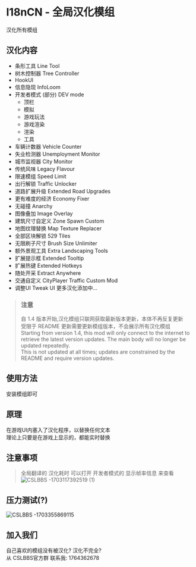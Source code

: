 # I18nCN - 全局汉化模组  
汉化所有模组   

## 汉化内容​
* 条形工具 Line Tool
* 树木控制器 Tree Controller
* HookUI
* 信息隐现 InfoLoom
* 开发者模式 (部分) DEV mode
  * 顶栏
  * 模拟
  * 游戏玩法
  * 游戏渲染
  * 渲染
  * 工具
* 车辆计数器 Vehicle Counter
* 失业检测器 Unemployment Monitor
* 城市监视器 City Monitor
* 传统风味 Legacy Flavour
* 限速模组 Speed Limit
* 出行解锁 Traffic Unlocker
* 道路扩展升级 Extended Road Upgrades
* 更有难度的经济 Economy Fixer
* 无碰撞 Anarchy
* 图像叠加 Image Overlay
* 建筑尺寸自定义 Zone Spawn Custom
* 地图纹理替换 Map Texture Replacer
* 全部区块解锁 529 Tiles  
* 无限刷子尺寸 Brush Size Unlimiter  
* 额外景观工具 Extra Landscaping Tools  
* 扩展提示框 Extended Tooltip
* 扩展热键 Extended Hotkeys  
* 随处开采 Extract Anywhere
* 交通自定义 CityPlayer Traffic Custom Mod
* 调整UI Tweak UI
更多汉化添加中...  

> ### **注意**  
> 自 1.4 版本开始,汉化模组只联网获取最新版本更新，本体不再反复更新   
> 受限于 README 更新需要更新模组版本，不会展示所有汉化模组  
> Starting from version 1.4, this mod will only connect to the internet to retrieve the latest version updates. The main body will no longer be updated repeatedly.  
> This is not updated at all times; updates are constrained by the README and require version updates.
  
## 使用方法​  
安装模组即可  
  
## 原理​  
在游戏UI内塞入了汉化程序，以替换任何文本  
理论上只要是在游戏上显示的，都能实时替换  

## 注意事项​
> 全局翻译的 汉化耗时 可以打开 开发者模式的 显示帧率信息 来查看  
> ![CSLBBS -1703117392519 (1)](https://github.com/thx114/mio-i18-cn/assets/52259890/1e1c5c18-eac6-4e3e-a4b5-e0e3431eb51c)

## 压力测试(?)​
![CSLBBS -1703355869115](https://github.com/thx114/mio-i18-cn/assets/52259890/f59f17da-ac4b-417b-8856-0a91f082ce07)

## 加入我们​
自己喜欢的模组没有被汉化? 汉化不完全?  
从 CSLBBS官方群 联系我: 1764362678  
